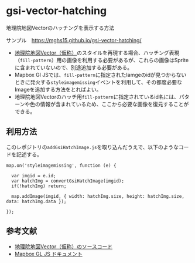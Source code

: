 # gsi-vector-hatching
地理院地図Vectorのハッチングを表示する方法

サンプル　https://mghs15.github.io/gsi-vector-hatching/

* [地理院地図Vector（仮称）](https://maps.gsi.go.jp/vector/)のスタイルを再現する場合、ハッチング表現（`fill-pattern`）用の画像を利用する必要があるが、これらの画像はSpriteに含まれていないので、別途追加する必要がある。
* Mapbox Gl JSでは、`fill-pattern`に指定されたIamgeのidが見つからないときに発火する`styleimagemissing`イベントを利用して、その都度必要なImageを追加する方法をとればよい。 
* 地理院地図Vectorのハッチ用`fill-pattern`に指定されているid名には、パターンや色の情報が含まれているため、ここから必要な画像を復元することができる。

## 利用方法
このレポジトリの`addGsiHatchImage.js`を取り込んだうえで、以下のようなコードを記述する。

```
map.on('styleimagemissing', function (e) {
  
  var imgid = e.id;
  var hatchImg = convertGsiHatchImage(imgid);
  if(!hatchImg) return;
  
  map.addImage(imgid, { width: hatchImg.size, height: hatchImg.size, data: hatchImg.data });
  
});
```

## 参考文献
* [地理院地図Vector（仮称）のソースコード](https://github.com/gsi-cyberjapan/gsimaps-vector-experiment)
* [Mapbox GL JS ドキュメント](https://docs.mapbox.com/mapbox-gl-js/style-spec/)
